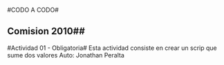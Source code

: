 #CODO A CODO#
## Comision 2010##
#Actividad 01 - Obligatoria#
Esta actividad consiste en crear un scrip que sume dos valores
Auto: Jonathan Peralta
